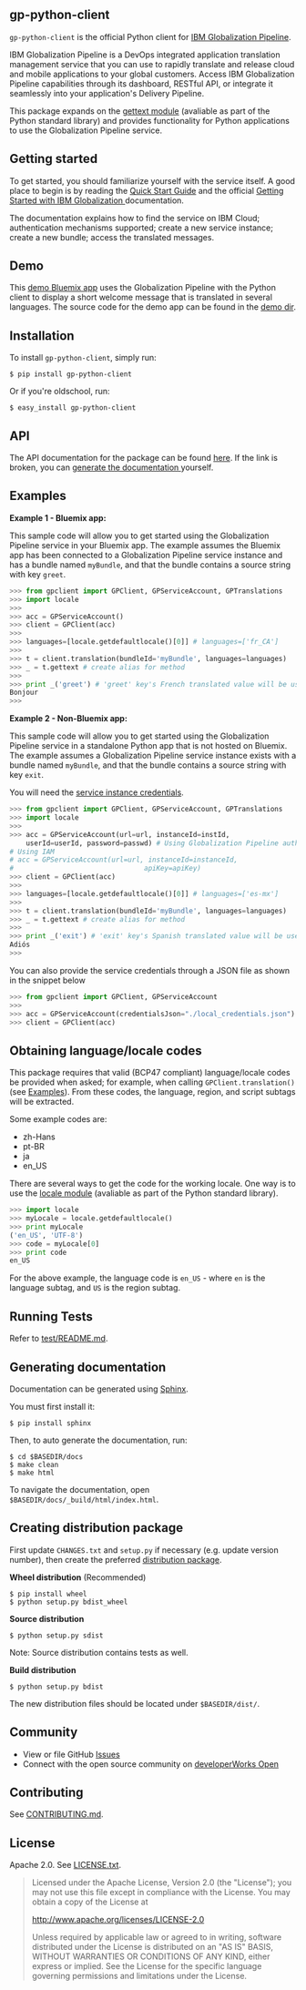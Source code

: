 <!-- Copyright IBM Corp. 2015, 2016

Licensed under the Apache License, Version 2.0 (the "License"); you may not use this file except in compliance with the License. You may obtain a copy of the License at

http://www.apache.org/licenses/LICENSE-2.0

Unless required by applicable law or agreed to in writing, software distributed under the License is distributed on an "AS IS" BASIS, WITHOUT WARRANTIES OR CONDITIONS OF ANY KIND, either express or implied. See the License for the specific language governing permissions and limitations under the License. -->

gp-python-client
----------------
`gp-python-client` is the official Python client for [IBM Globalization Pipeline](https://cloud.ibm.com/docs/services/GlobalizationPipeline).

IBM Globalization Pipeline is a DevOps integrated application translation management service that you can use to rapidly translate and release cloud and mobile applications to your global customers. Access IBM Globalization Pipeline capabilities through its dashboard, RESTful API, or integrate it seamlessly into your application's Delivery Pipeline.

This package expands on the [gettext module](https://docs.python.org/2/library/gettext.html) (avaliable as part of the Python standard library) and provides functionality for Python applications to use the Globalization Pipeline service.

Getting started
---------------
To get started, you should familiarize yourself with the service itself. A
good place to begin is by reading the [Quick Start Guide](https://github.com/IBM-Cloud/gp-common#quick-start-guide) and the official [Getting Started with IBM Globalization ](https://cloud.ibm.com/docs/services/GlobalizationPipeline) documentation.

The documentation explains how to find the service on IBM Cloud; authentication mechanisms supported; create a new service instance; create a new bundle; access the translated messages.

Demo
----
This [demo Bluemix app](http://gp-python-client-demo.mybluemix.net/) uses the Globalization Pipeline with the Python client to display a short welcome message that is translated in several languages. The source code for the demo app can be found in the [demo dir](./demo).

Installation
------------
To install `gp-python-client`, simply run:

```shell
$ pip install gp-python-client
```

Or if you're oldschool, run:

```shell
$ easy_install gp-python-client
```

API
---
The API documentation for the package can be found [here](https://ibm-cloud.github.io/gp-python-client/). If the link is broken, you can [generate the documentation ](#generating-documentation) yourself.

Examples
--------
**Example 1 - Bluemix app:**

This sample code will allow you to get started using the Globalization Pipeline service in your Bluemix app. The example assumes the Bluemix app has been connected to a Globalization Pipeline service instance and has a bundle named `myBundle`, and that the bundle contains a source string with key `greet`.

```python
>>> from gpclient import GPClient, GPServiceAccount, GPTranslations
>>> import locale
>>>
>>> acc = GPServiceAccount()
>>> client = GPClient(acc)
>>>
>>> languages=[locale.getdefaultlocale()[0]] # languages=['fr_CA']
>>>
>>> t = client.translation(bundleId='myBundle', languages=languages)
>>> _ = t.gettext # create alias for method
>>>
>>> print _('greet') # 'greet' key's French translated value will be used
Bonjour
>>>
```

**Example 2 - Non-Bluemix app:**

This sample code will allow you to get started using the Globalization Pipeline service in a standalone Python app that is not hosted on Bluemix. The example assumes a Globalization Pipeline service instance exists with a bundle named `myBundle`, and that the bundle contains a source string with key `exit`.

You will need the [service instance credentials](https://github.com/IBM-Bluemix/gp-common#4-credentials).

```python
>>> from gpclient import GPClient, GPServiceAccount, GPTranslations
>>> import locale
>>>
>>> acc = GPServiceAccount(url=url, instanceId=instId,
    userId=userId, password=passwd) # Using Globalization Pipeline authentication
# Using IAM 
# acc = GPServiceAccount(url=url, instanceId=instanceId,
#                                apiKey=apiKey)
>>> client = GPClient(acc)
>>>
>>> languages=[locale.getdefaultlocale()[0]] # languages=['es-mx']
>>>
>>> t = client.translation(bundleId='myBundle', languages=languages)
>>> _ = t.gettext # create alias for method
>>>
>>> print _('exit') # 'exit' key's Spanish translated value will be used
Adiós
>>>
```

You can also provide the service credentials through a JSON file as shown in the snippet below

```python
>>> from gpclient import GPClient, GPServiceAccount
>>>
>>> acc = GPServiceAccount(credentialsJson="./local_credentials.json")
>>> client = GPClient(acc)
```

Obtaining language/locale codes
-------------------------------
This package requires that valid (BCP47 compliant) language/locale codes be provided when asked; for example, when calling `GPClient.translation()` (see [Examples](#examples)). From these codes, the language, region, and script subtags will be extracted.

Some example codes are:

* zh-Hans
* pt-BR
* ja
* en_US

There are several ways to get the code for the working locale. One way
is to use the [locale module](https://docs.python.org/2/library/locale.html) (avaliable as part of the Python standard library).

```python
>>> import locale
>>> myLocale = locale.getdefaultlocale()
>>> print myLocale
('en_US', 'UTF-8')
>>> code = myLocale[0]
>>> print code
en_US
```

For the above example, the language code is `en_US` - where `en` is the language subtag, and `US` is the region subtag.

Running Tests
-------------
Refer to [test/README.md](./test/README.md).

Generating documentation
------------------------
Documentation can be generated using [Sphinx](http://www.sphinx-doc.org).

You must first install it:

```shell
$ pip install sphinx
```

Then, to auto generate the documentation, run:

```shell
$ cd $BASEDIR/docs
$ make clean
$ make html
```

To navigate the documentation, open `$BASEDIR/docs/_build/html/index.html`.

Creating distribution package
-----------------------------
First update `CHANGES.txt` and `setup.py` if necessary (e.g. update version number), then create the preferred [distribution package](http://python-packaging-user-guide.readthedocs.org/en/latest/distributing/#packaging-your-project).

**Wheel distribution** (Recommended)

```shell
$ pip install wheel
$ python setup.py bdist_wheel
```

**Source distribution**

```shell
$ python setup.py sdist
```

Note: Source distribution contains tests as well.

**Build distribution**

```shell
$ python setup.py bdist
```

The new distribution files should be located under `$BASEDIR/dist/`.

Community
---------
* View or file GitHub [Issues](https://github.com/IBM-Cloud/gp-python-client/issues)
* Connect with the open source community on [developerWorks Open](https://developer.ibm.com/open/ibm-bluemix-globalization-pipeline-service/python-sdk/)

Contributing
------------
See [CONTRIBUTING.md](CONTRIBUTING.md).

License
-------
Apache 2.0. See [LICENSE.txt](LICENSE.txt).

> Licensed under the Apache License, Version 2.0 (the "License");
> you may not use this file except in compliance with the License.
> You may obtain a copy of the License at
>
> http://www.apache.org/licenses/LICENSE-2.0
>
> Unless required by applicable law or agreed to in writing, software
> distributed under the License is distributed on an "AS IS" BASIS,
> WITHOUT WARRANTIES OR CONDITIONS OF ANY KIND, either express or implied.
> See the License for the specific language governing permissions and
> limitations under the License.
